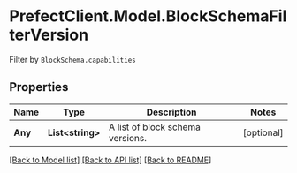 # PrefectClient.Model.BlockSchemaFilterVersion
Filter by `BlockSchema.capabilities`

## Properties

Name | Type | Description | Notes
------------ | ------------- | ------------- | -------------
**Any** | **List&lt;string&gt;** | A list of block schema versions. | [optional] 

[[Back to Model list]](../README.md#documentation-for-models) [[Back to API list]](../README.md#documentation-for-api-endpoints) [[Back to README]](../README.md)

